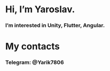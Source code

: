 # Hi, I’m Yaroslav.
### I’m interested in Unity, Flutter, Angular.

# My contacts                                             
### Telegram: @Yarik7806

<!---
Yarik8706/Yarik8706 is a ✨ special ✨ repository because its `README.md` (this file) appears on your GitHub profile.
You can click the Preview link to take a look at your changes.
--->
